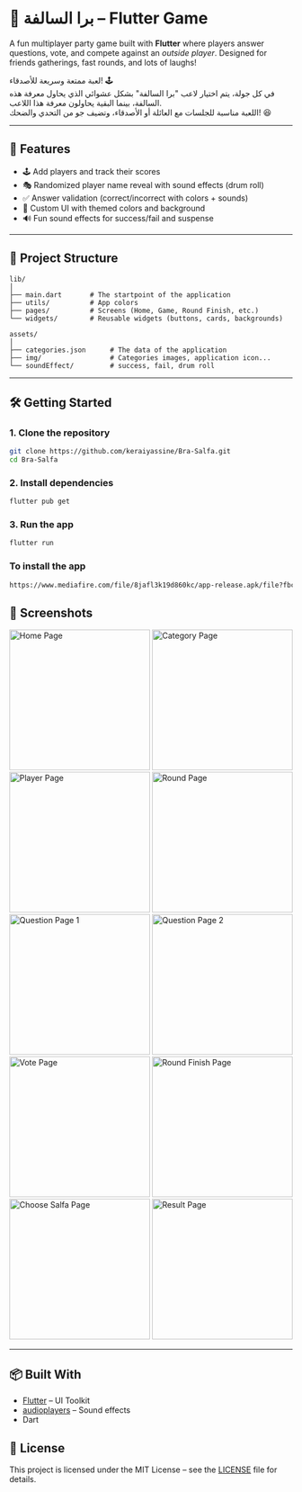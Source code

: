 # 🎉 برا السالفة – Flutter Game

A fun multiplayer party game built with **Flutter** where players answer questions, vote, and compete against an *outside player*. Designed for friends gatherings, fast rounds, and lots of laughs!

لعبة ممتعة وسريعة للأصدقاء! 🕹️  
في كل جولة، يتم اختيار لاعب "برا السالفة" بشكل عشوائي الذي يحاول معرفة هذه السالفة، بينما البقية يحاولون معرفة هذا اللاعب.   
اللعبة مناسبة للجلسات مع العائلة أو الأصدقاء، وتضيف جو من التحدي والضحك! 😆  

---

## 🚀 Features

- 🕹️ Add players and track their scores  
- 🎭 Randomized player name reveal with sound effects (drum roll)  
- ✅ Answer validation (correct/incorrect with colors + sounds)  
- 🎨 Custom UI with themed colors and background  
- 🔊 Fun sound effects for success/fail and suspense  

---

## 📂 Project Structure

```
lib/
│
├── main.dart       # The startpoint of the application
├── utils/          # App colors
├── pages/          # Screens (Home, Game, Round Finish, etc.)
└── widgets/        # Reusable widgets (buttons, cards, backgrounds)

assets/
│
├── categories.json      # The data of the application
├── img/                 # Categories images, application icon...
└── soundEffect/         # success, fail, drum roll
```

---

## 🛠️ Getting Started

### 1. Clone the repository

```bash
git clone https://github.com/keraiyassine/Bra-Salfa.git
cd Bra-Salfa
```

### 2. Install dependencies

```bash
flutter pub get
```

### 3. Run the app

```bash
flutter run
```

### To install the app

```bash
https://www.mediafire.com/file/8jafl3k19d860kc/app-release.apk/file?fbclid=IwY2xjawMqVaNleHRuA2FlbQIxMABicmlkETFXbXhnZ2JRQ2paUEFoVXdrAR6hHWo6DS6zep1uIfMP8gVR7_AJxGWGlqazYqb1TEqNSNMd0JVBXzBW7ldOIQ_aem_QjViwVIoEbgOp86INEE9wA
```

## 📸 Screenshots  

<p float="left">
  <img src="assets/screenshots/homePage.png" alt="Home Page" width="250"/>
  <img src="assets/screenshots/categoryPage.png" alt="Category Page" width="250"/>
  <img src="assets/screenshots/playerPage.png" alt="Player Page" width="250"/>
  <img src="assets/screenshots/roundPage.png" alt="Round Page" width="250"/>
  <img src="assets/screenshots/questionPage1.png" alt="Question Page 1" width="250"/>
  <img src="assets/screenshots/questionPage2.png" alt="Question Page 2" width="250"/>
  <img src="assets/screenshots/votePage.png" alt="Vote Page" width="250"/>
  <img src="assets/screenshots/roundFinishPage.png" alt="Round Finish Page" width="250"/>
  <img src="assets/screenshots/chooseSalfaPage.png" alt="Choose Salfa Page" width="250"/>
  <img src="assets/screenshots/resultPage.png" alt="Result Page" width="250"/>
</p>

---

## 📦 Built With

- [Flutter](https://flutter.dev/) – UI Toolkit  
- [audioplayers](https://pub.dev/packages/audioplayers) – Sound effects  
- Dart  


## 📄 License

This project is licensed under the MIT License – see the [LICENSE](LICENSE) file for details.
